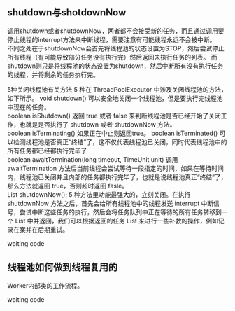 ## shutdown与shotdownNow

调用shutdown或者shutdownNow，两者都不会接受新的任务，而且通过调用要停止线程的interrupt方法来中断线程，需要注意有可能线程永远不会被中断。  
不同之处在于shutdownNow会首先将线程池的状态设置为STOP，然后尝试停止所有线程（有可能导致部分任务没有执行完）然后返回未执行任务的列表。
而shutdown则只是将线程池的状态设置为shutdown，然后中断所有没有执行任务的线程，并将剩余的任务执行完。


5种关闭线程池有关方法
5 种在 ThreadPoolExecutor 中涉及关闭线程池的方法，如下所示。
void shutdown()  可以安全地关闭一个线程池，但是要执行完线程池中现在的任务。   
boolean isShutdown()  返回 true 或者 false 来判断线程池是否已经开始了关闭工作，也就是是否执行了 shutdown 或者 shutdownNow 方法。  
boolean isTerminating()  如果正在中止则返回true。
boolean isTerminated()  可以检测线程池是否真正“终结”了，这不仅代表线程池已关闭，同时代表线程池中的所有任务都已经都执行完毕了    
boolean awaitTermination(long timeout, TimeUnit unit) 调用 awaitTermination 方法后当前线程会尝试等待一段指定的时间，如果在等待时间内，线程池已关闭并且内部的任务都执行完毕了，也就是说线程池真正“终结”了，那么方法就返回 true，否则超时返回 fasle。  
List<Runnable> shutdownNow();  5 种方法里功能最强大的，立刻关闭。在执行 shutdownNow 方法之后，首先会给所有线程池中的线程发送 interrupt 中断信号，尝试中断这些任务的执行，然后会将任务队列中正在等待的所有任务转移到一个 List 中并返回，我们可以根据返回的任务 List 来进行一些补救的操作，例如记录在案并在后期重试。


waiting code


## 线程池如何做到线程复用的

Worker内部类的工作流程。


waiting code